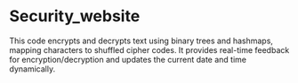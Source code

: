 # Security_website
This code encrypts and decrypts text using binary trees and hashmaps, mapping characters to shuffled cipher codes. It provides real-time feedback for encryption/decryption and updates the current date and time dynamically.
